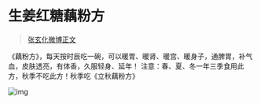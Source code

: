 # 生姜红糖藕粉方

> [张玄化微博正文](https://weibo.com/6980637174/4852341033931483) 

《藕粉方》，每天按时辰吃一碗，可以暖胃、暖肾、暖宫、暖身子，通脾胃，补气血，皮肤透亮，有体香，久服轻身、延年！ 
注意：春、夏、冬一年三季食用此方，秋季不吃此方！秋季吃《立秋藕粉方》

![img](https://pic.guoshunfa.com/20250121/20250124081707751.jpg)
